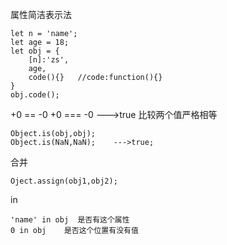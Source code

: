 属性简洁表示法
```
let n = 'name';
let age = 18;
let obj = {
    [n]:'zs',
    age,
    code(){}   //code:function(){}
}
obj.code();
```

+0 == -0
+0 === -0
--->true
比较两个值严格相等
```
Object.is(obj,obj);
Object.is(NaN,NaN);    --->true;
```
合并
```
Oject.assign(obj1,obj2);
```
in
```
'name' in obj  是否有这个属性
0 in obj    是否这个位置有没有值
```
